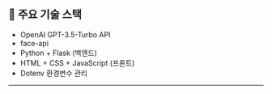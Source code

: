 ## 🔧 주요 기술 스택

- OpenAI GPT-3.5-Turbo API
- face-api
- Python + Flask (백엔드)
- HTML + CSS + JavaScript (프론트)
- Dotenv 환경변수 관리

---



